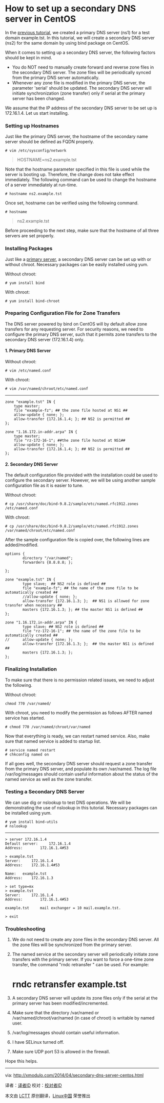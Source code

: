 How to set up a secondary DNS server in CentOS
================================================================================
In the [previous tutorial][1], we created a primary DNS server (ns1) for a test domain example.tst. In this tutorial, we will create a secondary DNS server (ns2) for the same domain by using bind package on CentOS.

When it comes to setting up a secondary DNS server, the following factors should be kept in mind.

- You do NOT need to manually create forward and reverse zone files in the secondary DNS server. The zone files will be periodically synced from the primary DNS server automatically.
- Whenever any zone file is modified in the primary DNS server, the parameter 'serial' should be updated. The secondary DNS server will initiate synchronization (zone transfer) only if serial at the primary server has been changed. 

We assume that the IP address of the secondary DNS server to be set up is 172.16.1.4. Let us start installing.

### Setting up Hostnames ###

Just like the primary DNS server, the hostname of the secondary name server should be defined as FQDN properly.

    # vim /etc/sysconfig/network

> HOSTNAME=ns2.example.tst

Note that the hostname parameter specified in this file is used while the server is booting up. Therefore, the change does not take effect immediately. The following command can be used to change the hostname of a server immediately at run-time.

    # hostname ns2.example.tst

Once set, hostname can be verified using the following command.

    # hostname

> ns2.example.tst

Before proceeding to the next step, make sure that the hostname of all three servers are set properly.

### Installing Packages ###

Just like a [primary server][2], a secondary DNS server can be set up with or without chroot. Necessary packages can be easily installed using yum.

Without chroot:

    # yum install bind

With chroot:

    # yum install bind-chroot

### Preparing Configuration File for Zone Transfers ###

The DNS server powered by bind on CentOS will by default allow zone transfers for any requesting server. For security reasons, we need to configure the primary DNS server, such that it permits zone transfers to the secondary DNS server (172.16.1.4) only.

#### 1. Primary DNS Server ####

Without chroot:

    # vim /etc/named.conf

With chroot:

    # vim /var/named/chroot/etc/named.conf
	
----------

    zone "example.tst" IN {
        type master;
        file "example-fz"; ## the zone file hosted at NS1 ##
        allow-update { none; };
        allow-transfer {172.16.1.4; }; ## NS2 is permitted ##
    };
 
    zone "1.16.172.in-addr.arpa" IN {
        type master;
        file "rz-172-16-1"; ##the zone file hosted at NS1##
        allow-update { none; };
        allow-transfer {172.16.1.4; }; ## NS2 is permitted ##
    };

#### 2. Secondary DNS Server ####

The default configuration file provided with the installation could be used to configure the secondary server. However, we will be using another sample configuration file as it is easier to tune.

Without chroot:

    # cp /usr/share/doc/bind-9.8.2/sample/etc/named.rfc1912.zones /etc/named.conf

With chroot:

    # cp /usr/share/doc/bind-9.8.2/sample/etc/named.rfc1912.zones /var/named/chroot/etc/named.conf

After the sample configuration file is copied over, the following lines are added/modified.
	
    options {
            directory "/var/named";
            forwarders {8.8.8.8; };
 
    };
 
    zone "example.tst" IN {
            type slave;  ## NS2 role is defined ##
            file "example-fz"; ## the name of the zone file to be automatically created ##
            //allow-update { none; };
            allow-transfer {172.16.1.3; };  ## NS1 is allowed for zone transfer when necessary ##
            masters {172.16.1.3; }; ## the master NS1 is defined ##
    };
 
    zone "1.16.172.in-addr.arpa" IN {
            type slave; ## NS2 role is defined ##
            file "rz-172-16-1"; ## the name of the zone file to be automatically created ##
    //      allow-update { none; };
            allow-transfer {172.16.1.3; };  ## the master NS1 is defined ##
            masters {172.16.1.3; };
    };

### Finalizing Installation ###

To make sure that there is no permission related issues, we need to adjust the following.

Without chroot:

    chmod 770 /var/named/

With chroot, you need to modify the permission as follows AFTER named service has started.

    # chmod 770 /var/named/chroot/var/named

Now that everything is ready, we can restart named service. Also, make sure that named service is added to startup list.

    # service named restart
    # chkconfig named on

If all goes well, the secondary DNS server should request a zone transfer from the primary DNS server, and populate its own /var/named. The log file /var/log/messages should contain useful information about the status of the named service as well as the zone transfer.

### Testing a Secondary DNS Server ###

We can use dig or nslookup to test DNS operations. We will be demonstrating the use of nslookup in this tutorial. Necessary packages can be installed using yum.

    # yum install bind-utils
    # nslookup

----------

    > server 172.16.1.4
    Default server: 	172.16.1.4
    Address: 		172.16.1.4#53

    > example.tst
    Server:		172.16.1.4
    Address:	172.16.1.4#53

    Name:	example.tst
    Address: 	172.16.1.3

    > set type=mx
    > example.tst
    Server:		172.16.1.4
    Address:		172.16.1.4#53

    example.tst		mail exchanger = 10 mail.example.tst.

    > exit

### Troubleshooting ###

1. We do not need to create any zone files in the secondary DNS server. All the zone files will be synchronized from the primary server.

2. The named service at the secondary server will periodically initiate zone transfers with the primary server. If you want to force a one-time zone transfer, the command "rndc retransfer <FQDN>" can be used. For example:

    # rndc retransfer example.tst

3. A secondary DNS server will update its zone files only if the serial at the primary server has been modified/incremented.

4. Make sure that the directory /var/named or /var/named/chroot/var/named (in case of chroot) is writable by named user.

5. /var/log/messages should contain useful information.

6. I have SELinux turned off.

7. Make sure UDP port 53 is allowed in the firewall.

Hope this helps.

--------------------------------------------------------------------------------

via: http://xmodulo.com/2014/04/secondary-dns-server-centos.html

译者：[译者ID](https://github.com/译者ID) 校对：[校对者ID](https://github.com/校对者ID)

本文由 [LCTT](https://github.com/LCTT/TranslateProject) 原创翻译，[Linux中国](http://linux.cn/) 荣誉推出

[1]:http://xmodulo.com/2014/04/primary-dns-server-using-centos.html
[2]:http://xmodulo.com/2014/04/primary-dns-server-using-centos.html